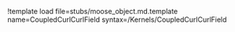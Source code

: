 !template load file=stubs/moose_object.md.template name=CoupledCurlCurlField syntax=/Kernels/CoupledCurlCurlField